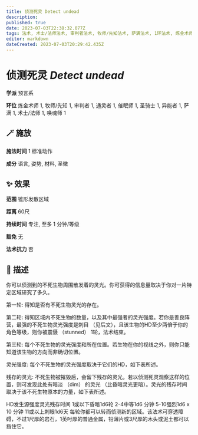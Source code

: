```yaml
---
title: 侦测死灵 Detect undead
description: 
published: true
date: 2023-07-03T22:38:32.077Z
tags: 法术, 术士/法师法术, 审判者法术, 牧师/先知法术, 萨满法术, 1环法术, 炼金术师法术, 异能者法术, 预言系, 催眠师法术, 通灵者法术, 唤魂师法术, 圣骑士法术
editor: markdown
dateCreated: 2023-07-03T20:29:42.435Z
---
```


# **侦测死灵** *Detect undead*

**学派** 预言系 

**环位** 炼金术师 1, 牧师/先知 1, 审判者 1, 通灵者 1, 催眠师 1, 圣骑士 1, 异能者 1, 萨满 1, 术士/法师 1, 唤魂师 1

## 🪄 施放

**施法时间** 1 标准动作

**成分** 语言, 姿势, 材料, 圣徽

## ✨ 效果  

**范围** 锥形发散区域

**距离** 60尺  

**持续时间** 专注, 至多 1 分钟/等级 

**豁免** 无

**法术抗力** 否

## 📖 描述

你可以侦测到的不死生物周围散发着的灵光。你可获得的信息量取决于你对一片特定区域研究了多久。

第一轮: 得知是否有不死生物灵光的存在。

第二轮: 得知区域内不死生物的数量，以及其中最强者的灵光强度。若你是善良阵营，最强的不死生物灵光强度是刺目 （见后文），且该生物的HD至少两倍于你的角色等级，则你被震慑 （stunned） 1轮，法术结束。

第三轮: 每个不死生物的灵光强度和所在位置。若生物在你的视线之外，则你只能知道该生物的方向而非确切位置。

灵光强度: 每个不死生物的灵光强度取决于它们的HD，如下表所述。

残存的灵光: 不死生物被摧毁后，会留下残存的灵光。若以侦测死灵观察这样的位置，则可发现此处有暗淡 （dim） 的灵光 （比昏暗灵光更暗）。灵光的残存时间取决于该不死生物原本的力量，如下表所述。

HD发生源强度灵光残存时间 1或以下昏暗1d6轮 2-4中等1d6 分钟 5-10强烈1d6 x 10 分钟 11或以上刺眼1d6天  每轮你都可以转而侦测新的区域。该法术可穿透障碍，不过1尺厚的岩石，1英吋厚的普通金属，铅薄片或3尺厚的木头或泥土都可以挡住它。
    